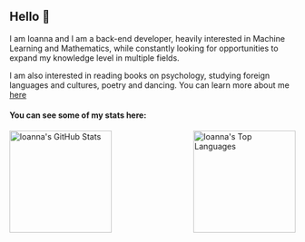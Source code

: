 ## Hello 🌻

I am Ioanna and I am a back-end developer, heavily interested in Machine Learning and Mathematics, while constantly looking for opportunities to expand my knowledge level in multiple fields.

I am also interested in reading books on psychology, studying foreign languages and cultures, poetry and dancing.
You can learn more about me [here](https://zapdos7.github.io/)

#### You can see some of my stats here:

<div style="display: flex; justify-content: space-between;">
  <img height="180em" src="https://github-readme-stats.vercel.app/api?username=ZapDos7&show_icons=true&theme=tokyonight" alt="Ioanna's GitHub Stats" />
  <img height="180em" src="https://github-readme-stats.vercel.app/api/top-langs/?username=ZapDos7&layout=compact" alt="Ioanna's Top Languages" />
</div>
